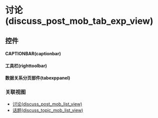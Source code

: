 # 讨论(discuss_post_mob_tab_exp_view)  <!-- {docsify-ignore-all} -->



## 控件
#### CAPTIONBAR(captionbar)
#### 工具栏(righttoolbar)
#### 数据关系分页部件(tabexppanel)


### 关联视图
  * [讨论(discuss_post_mob_list_view)](app/view/discuss_post_mob_list_view)
  * [话题(discuss_topic_mob_list_view)](app/view/discuss_topic_mob_list_view)

<script>
 const { createApp } = Vue
  createApp({
    data() {
      return {

      }
    }
  }).use(ElementPlus).mount('#app')
</script>